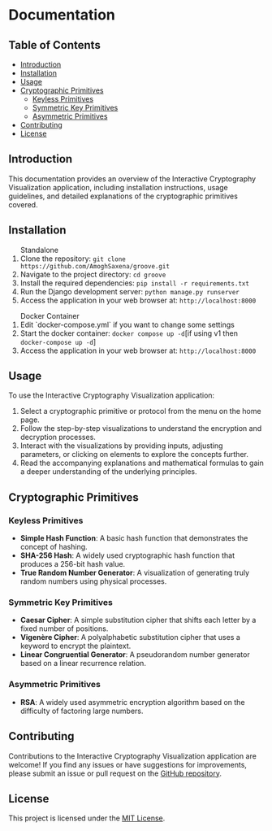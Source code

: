 <h1>Documentation</h1>
    <h2>Table of Contents</h2>
    <ul>
      <li><a href="#introduction">Introduction</a></li>
      <li><a href="#installation">Installation</a></li>
      <li><a href="#usage">Usage</a></li>
      <li>
        <a href="#primitives">Cryptographic Primitives</a>
        <ul>
          <li><a href="#keyless">Keyless Primitives</a></li>
          <li><a href="#symmetric">Symmetric Key Primitives</a></li>
          <li><a href="#asymmetric">Asymmetric Primitives</a></li>
        </ul>
      </li>
      <li><a href="#contributing">Contributing</a></li>
      <li><a href="#license">License</a></li>
    </ul>
    <h2 id="introduction">Introduction</h2>
    <p>
      This documentation provides an overview of the Interactive Cryptography
      Visualization application, including installation instructions, usage
      guidelines, and detailed explanations of the cryptographic primitives
      covered.
    </p>
    <h2 id="installation">Installation</h2>
    <ol>Standalone 
      <li>
        Clone the repository:
        <code
          >git clone https://github.com/AmoghSaxena/groove.git</code
        >
      </li>
      <li>
        Navigate to the project directory: <code>cd groove</code>
      </li>
      <li>
        Install the required dependencies:
        <code>pip install -r requirements.txt</code>
      </li>
      <li>
        Run the Django development server:
        <code>python manage.py runserver</code>
      </li>
      <li>
        Access the application in your web browser at:
        <code>http://localhost:8000</code>
      </li>
    </ol>
    <ol>Docker Container
    <li>
    Edit `docker-compose.yml` if you want to change some settings
    </li>
    <li>
    Start the docker container:
    <code>docker compose up -d</code>[if using v1 then <code>docker-compose up -d</code>]
    </li>
    <li>
        Access the application in your web browser at:
        <code>http://localhost:8000</code>
      </li>
    </ol>
    <h2 id="usage">Usage</h2>
    <p>To use the Interactive Cryptography Visualization application:</p>
    <ol>
      <li>
        Select a cryptographic primitive or protocol from the menu on the home
        page.
      </li>
      <li>
        Follow the step-by-step visualizations to understand the encryption and
        decryption processes.
      </li>
      <li>
        Interact with the visualizations by providing inputs, adjusting
        parameters, or clicking on elements to explore the concepts further.
      </li>
      <li>
        Read the accompanying explanations and mathematical formulas to gain a
        deeper understanding of the underlying principles.
      </li>
    </ol>
    <h2 id="primitives">Cryptographic Primitives</h2>
    <h3 id="keyless">Keyless Primitives</h3>
    <ul>
      <li>
        <strong>Simple Hash Function</strong>: A basic hash function that
        demonstrates the concept of hashing.
      </li>
      <li>
        <strong>SHA-256 Hash</strong>: A widely used cryptographic hash function
        that produces a 256-bit hash value.
      </li>
      <li>
        <strong>True Random Number Generator</strong>: A visualization of
        generating truly random numbers using physical processes.
      </li>
    </ul>
    <h3 id="symmetric">Symmetric Key Primitives</h3>
    <ul>
      <li>
        <strong>Caesar Cipher</strong>: A simple substitution cipher that shifts
        each letter by a fixed number of positions.
      </li>
      <li>
        <strong>Vigenère Cipher</strong>: A polyalphabetic substitution cipher
        that uses a keyword to encrypt the plaintext.
      </li>
      <li>
        <strong>Linear Congruential Generator</strong>: A pseudorandom number
        generator based on a linear recurrence relation.
      </li>
    </ul>
    <h3 id="asymmetric">Asymmetric Primitives</h3>
    <ul>
      <li>
        <strong>RSA</strong>: A widely used asymmetric encryption algorithm
        based on the difficulty of factoring large numbers.
      </li>
    </ul>
    <h2 id="contributing">Contributing</h2>
    <p>
      Contributions to the Interactive Cryptography Visualization application
      are welcome! If you find any issues or have suggestions for improvements,
      please submit an issue or pull request on the
      <a href="https://github.com/yourusername/crypto-visualization"
        >GitHub repository</a
      >.
    </p>
    <h2 id="license">License</h2>
    <p>
      This project is licensed under the
      <a href="https://opensource.org/licenses/MIT">MIT License</a>.
    </p>
